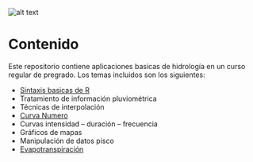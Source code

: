 ![alt text](img/Curso_de_Hidrología.png)


# Contenido
Este repositorio contiene aplicaciones basicas de hidrología en un curso regular de pregrado. Los temas incluidos son los siguientes:

- [Sintaxis basicas de R](https://github.com/JoseZevallosR/curso_hidrologia/blob/main/code/Lenguaje%20R%20ejemplos%20b%C3%A1sicos.ipynb)
- Tratamiento de información pluviométrica
- Técnicas de interpolación
- [Curva Numero](https://github.com/JoseZevallosR/curso_hidrologia/blob/main/code/Curva%20numero.ipynb)
- Curvas intensidad – duración – frecuencia
- Gráficos de mapas
- Manipulación de datos pisco
- [Evapotranspiración](https://github.com/JoseZevallosR/curso_hidrologia/blob/main/code/ETP%20Peru.ipynb)
